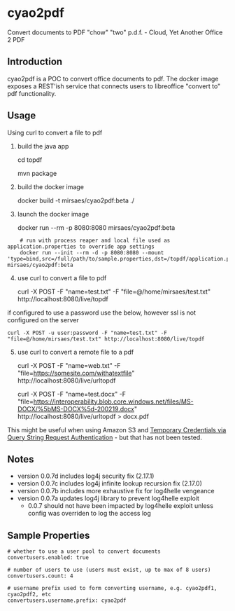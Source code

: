 # cyao2pdf
Convert documents to PDF
"chow" "two" p.d.f. - Cloud, Yet Another Office 2 PDF

## Introduction
cyao2pdf is a POC to convert office documents to pdf.
The docker image exposes a REST'ish service that connects users to libreoffice "convert to" pdf functionality.

## Usage
Using curl to convert a file to pdf

 1. build the java app
	

	cd topdf

	mvn package

 2. build the docker image
	

 	docker build -t mirsaes/cyao2pdf:beta ./
	

 3. launch the docker image
	

	docker run --rm -p 8080:8080 mirsaes/cyao2pdf:beta

```
	# run with process reaper and local file used as application.properties to override app settings
	docker run --init --rm -d -p 8080:8080 --mount 'type=bind,src=/full/path/to/sample.properties,dst=/topdf/application.properties' mirsaes/cyao2pdf:beta
```

 4. use curl to convert a file to pdf
	

	curl -X POST -F "name=test.txt" -F "file=@/home/mirsaes/test.txt" http://localhost:8080/live/topdf


if configured to use a password use the below, however ssl is not configured on the server
		

	curl -X POST -u user:password -F "name=test.txt" -F "file=@/home/mirsaes/test.txt" http://localhost:8080/live/topdf
	

5. use curl to convert a remote file to a pdf

	curl -X POST -F "name=web.txt" -F "file=https://somesite.com/withatextfile" http://localhost:8080/live/urltopdf
	
	curl -X POST -F "name=test.docx" -F "file=https://interoperability.blob.core.windows.net/files/MS-DOCX/%5bMS-DOCX%5d-200219.docx" http://localhost:8080/live/urltopdf > docx.pdf

This might be useful when using Amazon S3 and [Temporary Credentials via Query String Request Authentication](http://docs.aws.amazon.com/AmazonS3/latest/dev/RESTAuthentication.html#RESTAuthenticationQueryStringAuth) - but that has not been tested.

## Notes
* version 0.0.7d includes log4j security fix (2.17.1)
* version 0.0.7c includes log4j infinite lookup recursion fix (2.17.0)
* version 0.0.7b includes more exhaustive fix for log4helle vengeance
* version 0.0.7a updates log4j library to prevent log4helle exploit
  * 0.0.7 should not have been impacted by log4helle exploit unless config was overriden to log the access log 

## Sample Properties
```
# whether to use a user pool to convert documents
convertusers.enabled: true

# number of users to use (users must exist, up to max of 8 users)
convertusers.count: 4

# username prefix used to form converting username, e.g. cyao2pdf1, cyao2pdf2, etc
convertusers.username.prefix: cyao2pdf

```



